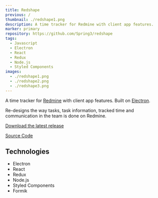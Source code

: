 ```yaml
---
title: Redshape
previous: /
thumbnail: ./redshape1.png
description: A time tracker for Redmine with client app features.
marker: primary
repository: https://github.com/Spring3/redshape
tags: 
  - Javascript
  - Electron
  - React
  - Redux
  - Node.js
  - Styled Components
images:
  - ./redshape1.png
  - ./redshape2.png
  - ./redshape3.png
---
```


A time tracker for [Redmine](https://www.redmine.org) with client app features. Built on [Electron](https://github.com/electron/electron).

Re-designs the way tasks, task information, tracked time and communication in the team is done on Redmine.

[Download the latest release](https://github.com/Spring3/redshape/releases/)

[Source Code](https://github.com/Spring3/redshape)

## Technologies
- Electron
- React
- Redux
- Node.js
- Styled Components
- Formik


